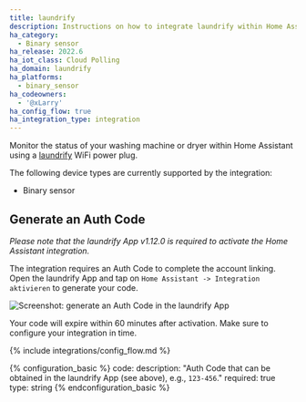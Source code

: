 ```yaml
---
title: laundrify
description: Instructions on how to integrate laundrify within Home Assistant.
ha_category:
  - Binary sensor
ha_release: 2022.6
ha_iot_class: Cloud Polling
ha_domain: laundrify
ha_platforms:
  - binary_sensor
ha_codeowners:
  - '@xLarry'
ha_config_flow: true
ha_integration_type: integration
---
```


Monitor the status of your washing machine or dryer within Home Assistant using a [laundrify](https://laundrify.de/) WiFi power plug.

The following device types are currently supported by the integration:

- Binary sensor

## Generate an Auth Code

*Please note that the laundrify App v1.12.0 is required to activate the Home Assistant integration.*

The integration requires an Auth Code to complete the account linking. Open the laundrify App and tap on `Home Assistant -> Integration aktivieren` to generate your code.

<p class='img'>
  <img src='/images/integrations/laundrify/generate-code.png' alt='Screenshot: generate an Auth Code in the laundrify App'>
</p>

Your code will expire within 60 minutes after activation. Make sure to configure your integration in time.

{% include integrations/config_flow.md %}

{% configuration_basic %}
code:
  description: "Auth Code that can be obtained in the laundrify App (see above), e.g., `123-456`."
  required: true
  type: string
{% endconfiguration_basic %}

